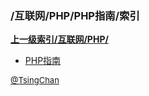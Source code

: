 ### /互联网/PHP/PHP指南/索引


**[上一级索引/互联网/PHP/](/互联网/PHP/)**

- [PHP指南](/互联网/PHP/PHP指南/PHP指南)


<font size=2 color='grey'> [@TsingChan](https://github.com/tsingchan) </font>

